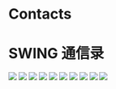 # Contacts
# SWING 通信录
![](image/1.PNG?raw=true)
![](image/2.PNG?raw=true)
![](image/3.PNG?raw=true)
![](image/4.PNG?raw=true)
![](image/5.PNG?raw=true)
![](image/6.PNG?raw=true)
![](image/7.PNG?raw=true)
![](image/8.PNG?raw=true)
![](image/9.png?raw=true)
![](image/10.png?raw=true)
